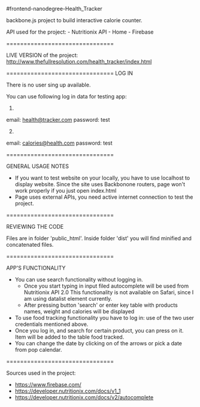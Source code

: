 #frontend-nanodegree-Health_Tracker

backbone.js project to build interactive calorie counter.

API used for the project:
    - Nutritionix API - Home
    - Firebase

===============================

LIVE VERSION of the project: http://www.thefullresolution.com/health_tracker/index.html

===============================
LOG IN 

There is no user sing up available.

You can use following log in data for testing app:

1)
email:  health@tracker.com
password: test

2)
email: calories@health.com
password: test

===============================

GENERAL USAGE NOTES

- If you want to test website on your locally, you have to use localhost to display website.
Since the site uses Backbonone routers, page won't work properly if you just open index.html
- Page uses external APIs, you need active internet connection to test the project.

===============================

REVIEWING THE CODE

Files are in folder 'public_html'. 
Inside folder 'dist' you will find minified and concatenated files.

===============================

APP'S FUNCTIONALITY

- You can use search functionality without logging in. 
    - Once you start typing in input filed autocomplete will be used from Nutritionix API 2.0
      This functionality is not available on Safari, since I am using datalist element currently.
    - After pressing button 'search' or enter key table with products names, weight and calories will be displayed
- To use food tracking functionality you have to log in: use of the two user credentials mentioned above.
- Once you log in, and search for certain product, you can press on it. Item will be added to the table food tracked.
- You can change the date by clicking on of the arrows or pick a date from pop calendar.

     

===============================

Sources used in the project:
- https://www.firebase.com/
- https://developer.nutritionix.com/docs/v1_1
- https://developer.nutritionix.com/docs/v2/autocomplete
